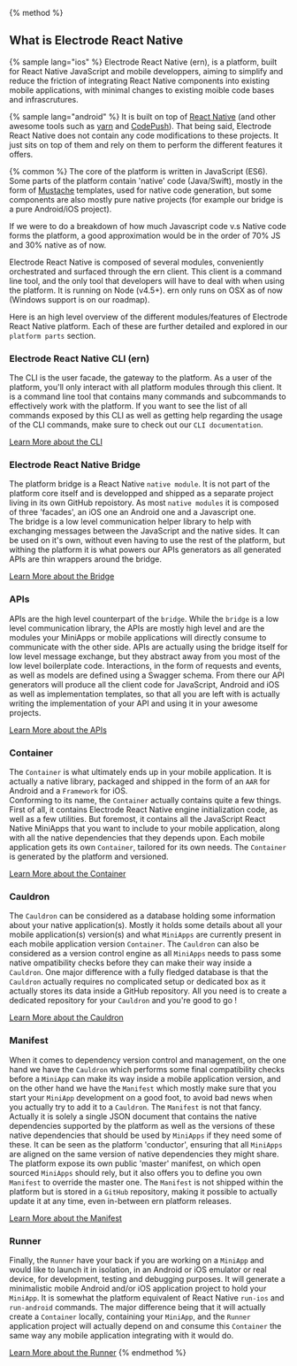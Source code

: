 {% method %}
## What is Electrode React Native

{% sample lang="ios" %}
Electrode React Native (ern), is a platform, built for React Native JavaScript and mobile developpers, aiming to simplify and reduce the friction of integrating React Native components into existing mobile applications, with minimal changes to existing moible code bases and infrascrutures.

{% sample lang="android" %}
It is built on top of [React Native](https://facebook.github.io/react-native/) (and other awesome tools such as [yarn](https://yarnpkg.com/en/) and [CodePush](https://microsoft.github.io/code-push/)).
That being said, Electrode React Native does not contain any code modifications to these projects. It just sits on top of them and rely on them to perform the different features it offers.

{% common %}
The core of the platform is written in JavaScript (ES6). Some parts of the platform contain 'native' code (Java/Swift), mostly in the form of [Mustache](https://mustache.github.io/) templates, used for native code generation, but some components are also mostly pure native projects (for example our bridge is a pure Android/iOS project). 

If we were to do a breakdown of how much Javascript code v.s Native code forms the platform, a good approximation would be in the order of 70% JS and 30% native as of now.  

Electrode React Native is composed of several modules, conveniently orchestrated and surfaced through the ern client. This client is a command line tool, and the only tool that developers will have to deal with when using the platform. It is running on Node (v4.5+). ern only runs on OSX as of now (Windows support is on our roadmap).

Here is an high level overview of the different modules/features of Electrode React Native platform. Each of these are further detailed and explored in our `platform parts` section.

### Electrode React Native CLI (ern)

The CLI is the user facade, the gateway to the platform. As a user of the platform, you'll only interact with all platform modules through this client. It is a command line tool that contains many commands and subcommands to effectively work with the platform. 
If you want to see the list of all commands exposed by this CLI as well as getting help regarding the usage of the CLI commands, make sure to check out our `CLI documentation`.

[Learn More about the CLI](url)

### Electrode React Native Bridge

The platform bridge is a React Native `native module`. It is not part of the platform core itself and is developped and shipped as a separate project living in its own GitHub repoistory. As most `native modules` it is composed of three 'facades', an iOS one an Android one and a Javascript one.  
The bridge is a low level communication helper library to help with exchanging messages between the JavaScript and the native sides. It can be used on it's own, without even having to use the rest of the platform, but withing the platform it is what powers our APIs generators as all generated APIs are thin wrappers around the bridge.

[Learn More about the Bridge](url)

### APIs

APIs are the high level counterpart of the `bridge`. 
While the `bridge` is a low level communication library, the APIs are mostly high level and are the modules your MiniApps or mobile applications will directly consume to communicate with the other side. APIs are actually using the bridge itself for low level message exchange, but they abstract away from you most of the low level boilerplate code.
Interactions, in the form of requests and events, as well as models are defined using a Swagger schema. From there our API generators will produce all the client code for JavaScript, Android and iOS as well as implementation templates, so that all you are left with is actually writing the implementation of your API and using it in your awesome projects.

[Learn More about the APIs](url)

### Container

The `Container` is what ultimately ends up in your mobile application. It is actually a native library, packaged and shipped in the form of an `AAR` for Android and a `Framework` for iOS.  
Conforming to its name, the `Container` actually contains quite a few things. First of all, it contains Electrode React Native engine initialization code, as well as a few utilities. But foremost, it contains all the JavaScript React Native MiniApps that you want to include to your mobile application, along with all the native dependencies that they depends upon.
Each mobile application gets its own `Container`, tailored for its own needs. The `Container` is generated by the platform and versioned.

[Learn More about the Container](url)

### Cauldron

The `Cauldron` can be considered as a database holding some information about your native application(s). Mostly it holds some details about all your mobile application(s) version(s) and what `MiniApps` are currently present in each mobile application version `Container`. The `Cauldron` can also be considered as a version control engine as all `MiniApps` needs to pass some native ompatibility checks before they can make their way inside a `Cauldron`.  One major difference with a fully fledged database is that the `Cauldron` actually requires no complicated setup or dedicated box as it actually stores its data inside a GitHub repository. All you need is to create a dedicated repository for your `Cauldron` and you're good to go !

[Learn More about the Cauldron](url)

### Manifest

When it comes to dependency version control and management, on the one hand we have the `Cauldron` which performs some final compatibility checks before a `MiniApp` can make its way inside a mobile application version, and on the other hand we have the `Manifest` which mostly make sure that you start your `MiniApp` development on a good foot, to avoid bad news when you actually try to add it to a `Cauldron`. 
The `Manifest` is not that fancy. Actually it is solely a single JSON document that contains the native dependencies supported by the platform as well as the versions of these native dependencies that should be used by `MiniApps` if they need some of these. It can be seen as the platform 'conductor', ensuring that all `MiniApps` are aligned on the same version of native dependencies they might share.
The platform expose its own public 'master' manifest, on which open sourced `MiniApps` should rely, but it also offers you to define you own `Manifest` to override the master one. 
The `Manifest` is not shipped within the platform but is stored in a `GitHub` repository, making it possible to actually update it at any time, even in-between ern platform releases.

[Learn More about the Manifest](url)

### Runner

Finally, the `Runner` have your back if you are working on a `MiniApp` and would like to launch it in isolation, in an Android or iOS emulator or real device, for development, testing and debugging purposes. It will generate a minimalistic mobile Android and/or iOS application project to hold your `MiniApp`. It is somewhat the platform equivalent of React Native `run-ios` and `run-android` commands.
The major difference being that it will actually create a `Container` locally, containing your `MiniApp`, and the `Runner` application project will actually depend on and consume this `Container` the same way any mobile application integrating with it would do.

[Learn More about the Runner](url)
{% endmethod %}
